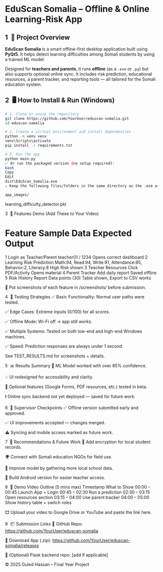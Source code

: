 # EduScan Somalia – Offline & Online Learning‑Risk App  



## 1  📘 Project Overview
**EduScan Somalia** is a smart offline-first desktop application built using **PyQt5**. It helps detect learning difficulties among Somali students by using a trained ML model.  

Designed for **teachers and parents**, it runs **offline** (as a `.exe` or `.py`) but also supports optional online sync. It includes risk prediction, educational resources, a parent tracker, and reporting tools — all tailored for the Somali education system.

## 2  🖥 How to Install & Run (Windows)

```bash
# 1. Clone or unzip the repository
git clone https://github.com/YourUser/eduscan-somalia.git
cd eduscan-somalia

# 2. Create a virtual environment and install dependencies
python -m venv venv
venv\Scripts\activate
pip install -r requirements.txt

# 3. Run the app
python main.py
✅ Or run the packaged version (no setup required):
bash
Copy
Edit
dist\EduScan_Somalia.exe
⚠️ Keep the following files/folders in the same directory as the .exe or main.py:

app_images/
```
learning_difficulty_detector.pkl

3  🎯 Features Demo (Add These to Your Video)
#	Feature	Sample Data	Expected Output
1	Login as Teacher/Parent	teacher01 / 1234	Opens correct dashboard
2	Learning Risk Prediction	Math:94, Read:94, Write:91, Attendance:85, Behavior:2, Literacy:8	High Risk shown
3	Teacher Resources	Click PDF/Activity	Opens material
4	Parent Tracker	Add daily report	Saved offline
5	Risk History Report	Data points (30)	Table shown, Export to CSV works

📂 Put screenshots of each feature in /screenshots/ before submission.

4  🧪 Testing Strategies
✅ Basic Functionality: Normal user paths were tested.

✅ Edge Cases: Extreme inputs (0/100) for all scores.

✅ Offline Mode: Wi-Fi off → app still works.

✅ Multiple Systems: Tested on both low-end and high-end Windows machines.

✅ Speed: Prediction responses are always under 1 second.

See TEST_RESULTS.md for screenshots + details.

5  📊 Results Summary
🎯 ML Model worked with over 85% confidence.

💡 UI redesigned for accessibility and clarity.

🧩 Optional features (Google Forms, PDF resources, etc.) tested in beta.

❗ Online sync backend not yet deployed — saved for future work.

6  📅 Supervisor Checkpoints
✅ Offline version submitted early and approved.

✅ UI improvements accepted — changes merged.

⚠️ Syncing and mobile access marked as future work.

7  📌 Recommendations & Future Work
🔐 Add encryption for local student records.

🌍 Connect with Somali education NGOs for field use.

🔄 Improve model by gathering more local school data.

📱 Build Android version for easier teacher access.

8  🎥 Demo Video Outline (5 mins max)
Timestamp	What to Show
00:00 – 00:45	Launch App + Login
00:45 – 02:30	Run a prediction
02:30 – 03:15	Open resources section
03:15 – 04:00	Use parent tracker
04:00 – 05:00	Show history table + switch roles

🎞 Upload your video to Google Drive or YouTube and paste the link here.

9  📦 Submission Links
🔗 GitHub Repo: https://github.com/YourUser/eduscan-somalia

💾 Download App (.zip): https://github.com/YourUser/eduscan-somalia/releases

🔧 (Optional) Flask backend repo: [add if applicable]

© 2025 Guled Hassan – Final Year Project
